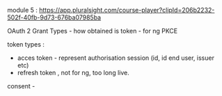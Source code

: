 

module 5 : https://app.pluralsight.com/course-player?clipId=206b2232-502f-40fb-9d73-676ba07985ba

OAuth 2 Grant Types - how obtained is token - for ng PKCE

token types : 
- acces token - represent authorisation session (id, id end user, issuer etc)
- refresh token , not for ng, too long live. 

consent - 